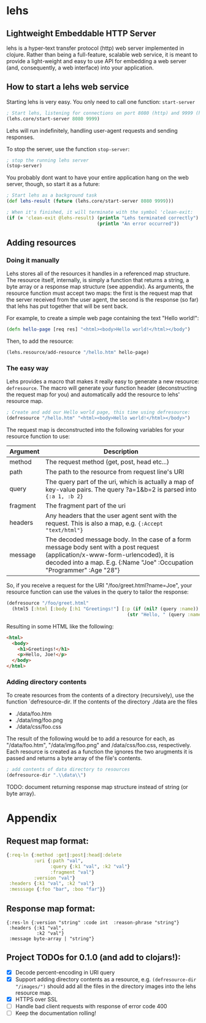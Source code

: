 # lehs

## Lightweight Embeddable HTTP Server

lehs is a hyper-text transfer protocol (http) web server implemented in clojure.  Rather than being a full-feature, scalable web service, it is meant to provide a light-weight and easy to use API for embedding a web server (and, consequently, a web interface) into your application.

## How to start a lehs web service

Starting lehs is very easy.  You only need to call one function: `start-server`

``` clojure
; Start lehs, listening for connections on port 8080 (http) and 9999 (https)
(lehs.core/start-server 8080 9999)
```

Lehs will run indefinitely, handling user-agent requests and sending responses.

To stop the server, use the function `stop-server`:

```clojure
; stop the running lehs server
(stop-server)
```

You probably dont want to have your entire application hang on the web server, though, so start it as a future:
```clojure
; Start lehs as a background task
(def lehs-result (future (lehs.core/start-server 8080 9999)))

; When it's finished, it will terminate with the symbol 'clean-exit:
(if (= 'clean-exit @lehs-result) (println "Lehs terminated correctly")
                                 (println "An error occurred"))
```

## Adding resources

### Doing it manually

Lehs stores all of the resources it handles in a referenced map structure.  The resource itself, internally, is simply a function that returns a string, a byte array or a response map structure (see appendix).  As arguments, the resource function must accept two maps: the first is the request map that the server received from the user agent, the second is the response (so far) that lehs has put together that will be sent back.

For example, to create a simple web page containing the text "Hello world!":
```clojure
(defn hello-page [req res] "<html><body>Hello world!</html></body")
```
Then, to add the resource:
```clojure
(lehs.resource/add-resource "/hello.htm" hello-page)
```

### The easy way

Lehs provides a macro that makes it really easy to generate a new resource: `defresource`.  The macro will generate your function header (deconstructing the request map for you) and automatically add the resource to lehs' resource map.

```clojure
; Create and add our Hello world page, this time using defresource:
(defresource "/hello.htm" "<html><body>Hello world!</html></body>")
```

The request map is deconstructed into the following variables for your resource function to use:

Argument | Description
-------- | -----------
method | The request method (get, post, head etc...)
path | The path to the resource from request line's URI
query | The query part of the uri, which is actually a map of key-value pairs.  The query ?a=1&b=2 is parsed into `{:a 1, :b 2}`
fragment | The fragment part of the uri
headers | Any headers that the user agent sent with the request.  This is also a map, e.g. `{:Accept "text/html"}`
message | The decoded message body.  In the case of a form message body sent with a post request (application/x-www-form-urlencoded), it is decoded into a map.  E.g. {:Name "Joe" :Occupation "Programmer" :Age "28"}

So, if you receive a request for the URI "/foo/greet.html?name=Joe", your resource function can use the values in the query to tailor the response:
```clojure
(defresource "/foo/greet.html"
  (html5 [:html [:body [:h1 "Greetings!"] [:p (if (nil? (query :name)) "Hello!")
                                            (str "Hello, " (query :name) "!")]]]))
```
Resulting in some HTML like the following:
```html
<html>
  <body>
    <h1>Greetings!</h1>
    <p>Hello, Joe!</p>
  </body>
</html>
```

### Adding directory contents

To create resources from the contents of a directory (recursively), use the function `defresource-dir.  If the contents of the directory ./data are the files

- ./data/foo.htm
- ./data/img/foo.png
- ./data/css/foo.css

The result of the following would be to add a resource for each, as "/data/foo.htm", "/data/img/foo.png" and /data/css/foo.css, respectively.  Each resource is created as a function the ignores the two arugments it is passed and returns a byte array of the file's contents.

```clojure
; add contents of data directory to resources
(defresource-dir ".\\data\\")
```

TODO: document returning response map structure instead of string (or byte array).

# Appendix

## Request map format:

```clojure
{:req-ln {:method :get|:post|:head|:delete
          :uri {:path "val",
                :query {:k1 "val", :k2 "val"}
                :fragment "val"}
          :version "val"}
 :headers {:k1 "val", :k2 "val"}
 :messsage {:foo "bar", :boo "far"}}
```

## Response map format:

```
{:res-ln {:version "string" :code int  :reason-phrase "string"}
 :headers {:k1 "val",
           :k2 "val"}
 :message byte-array | "string"}
```

## Project TODOs for 0.1.0 (and add to clojars!):

- [X] Decode percent-encoding in URI query
- [x] Support adding directory contents as a resource, e.g. `(defresource-dir "/images/")` should add all the files in the directory images into the lehs resource map.
- [X] HTTPS over SSL
- [ ] Handle bad client requests with response of error code 400
- [ ] Keep the documentation rolling!
